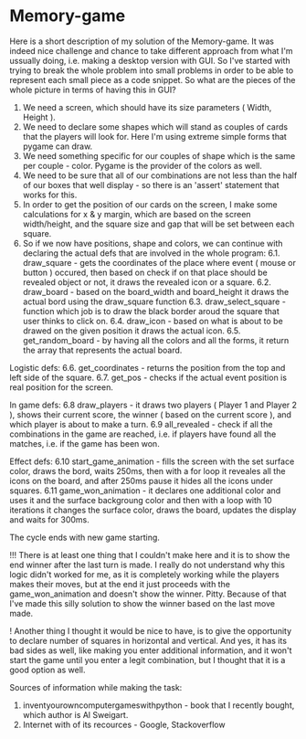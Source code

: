 # Memory-game

Here is a short description of my solution of the Memory-game.
It was indeed nice challenge and chance to take different approach from what I'm ussually doing, i.e. making a desktop version with GUI.
So I've started with trying to break the whole problem into small problems in order to be able to represent each small piece as a code snippet.
So what are the pieces of the whole picture in terms of having this in GUI?
1. We need a screen, which should have its size parameters ( Width, Height ).
2. We need to declare some shapes which will stand as couples of cards that the players will look for. Here I'm using extreme simple forms that pygame can draw.
3. We need something specific for our couples of shape which is the same per couple - color. Pygame is the provider of the colors as well.
4. We need to be sure that all of our combinations are not less than the half of our boxes that well display - so there is an 'assert' statement that works for this.
5. In order to get the position of our cards on the screen, I make some calculations for x & y margin, which are based on the screen width/height, and the square size and gap that will be set between each square.
6. So if we now have positions, shape and colors, we can continue with declaring the actual defs that are involved in the whole program:
  6.1. draw_square - gets the coordinates of the place where event ( mouse or button ) occured, then based on check if on that place              should be revealed object or not, it draws the revealed icon or a square.
  6.2. draw_board - based on the board_width and board_height it draws the actual bord using the draw_square function
  6.3. draw_select_square - function which job is to draw the black border aroud the square that user thinks to click on.
  6.4. draw_icon - based on what is about to be drawed on the given position it draws the actual icon.
  6.5. get_random_board - by having all the colors and all the forms, it return the array that represents the actual board.
  
  Logistic defs:
  6.6. get_coordinates - returns the position from the top and left side of the square.
  6.7. get_pos - checks if the actual event position is real position for the screen.
  
  In game defs:
  6.8 draw_players - it draws two players ( Player 1 and Player 2 ), shows their current score, the winner ( based on the current score ),                      and which player is about to make a turn.
  6.9 all_revealed - check if all the combinations in the game are reached, i.e. if players have found all the matches, i.e. if the game                        has been won.
  
  Effect defs:
  6.10 start_game_animation - fills the screen with the set surface color, draws the bord, waits 250ms, then with a for loop it reveales                                 all the icons on the board, and after 250ms pause it hides all the icons under squares.
  6.11 game_won_animation - it declares one additional color and uses it and the surface backgroung color and then with a loop with 10                                 iterations it changes the surface color, draws the board, updates the display and waits for 300ms.
  
  
  The cycle ends with new game starting.
  
!!! There is at least one thing that I couldn't make here and it is to show the end winner after the last turn is made. I really do not understand why this logic didn't worked for me, as it is completely working while the players makes their moves, but at the end it just proceeds with the game_won_animation and doesn't show the winner. Pitty. Because of that I've made this silly solution to show the winner based on the last move made.

! Another thing I thought it would be nice to have, is to give the opportunity to declare number of squares in horizontal and vertical. And yes, it has its bad sides as well, like making you enter additional information, and it won't start the game until you enter a legit combination, but I thought that it is a good option as well.

Sources of information while making the task:

1. inventyourowncomputergameswithpython - book that I recently bought, which author is Al Sweigart.
2. Internet with of its recources - Google, Stackoverflow
